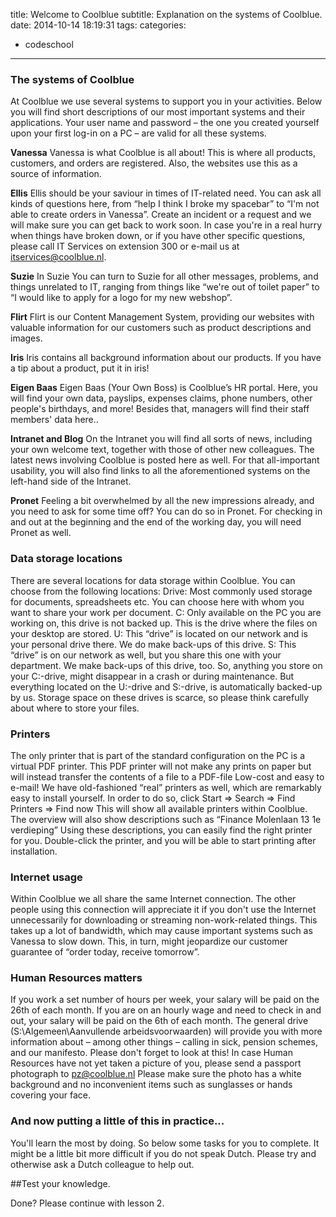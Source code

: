 title: Welcome to Coolblue
subtitle: Explanation on the systems of Coolblue.
date: 2014-10-14 18:19:31
tags:
categories:
- codeschool
---
### The systems of Coolblue
At Coolblue we use several systems to support you in your activities. Below you will find short descriptions of our most important systems and their applications. Your user name and password – the one you created yourself upon your first log-in on a PC – are valid for all these systems.

**Vanessa**
Vanessa is what Coolblue is all about! This is where all products, customers, and orders are registered. Also, the websites use this as a source of information.

**Ellis**
Ellis should be your saviour in times of IT-related need.  You can ask all kinds of questions here, from “help I think I broke my spacebar” to “I&#39;m not able to create orders in Vanessa”. Create an incident or a request and we will make sure you can get back to work soon. In case you&#39;re in a real hurry when things have broken down, or if you have other specific questions,  please call IT Services on extension 300 or e-mail us at <a href="mailto:itservices@coolblue.nl" target="_blank">itservices@coolblue.nl</a>.

**Suzie**
In Suzie You can turn to Suzie for all other messages, problems, and things unrelated to IT, ranging from things like “we&#39;re out of toilet paper” to “I would like to apply for a logo for my new webshop”.


**Flirt** 
Flirt is our Content Management System, providing our websites with valuable information for our customers such as product descriptions and images.


**Iris**
Iris contains all background information about our products. If you have a tip about a product, put it in iris!


**Eigen Baas**
Eigen Baas (Your Own Boss) is Coolblue’s HR portal. Here, you will find your own data, payslips, expenses claims, phone numbers, other people&#39;s birthdays, and more! Besides that, managers will find their staff members&#39; data here..


**Intranet and Blog**
On the Intranet you will find all sorts of news, including your own welcome text, together with those of other new colleagues.   The latest news involving Coolblue is posted here as well. For that all-important usability, you will also find links to all the aforementioned systems on the left-hand side of the Intranet.


**Pronet**
Feeling a bit overwhelmed by all the new impressions already, and you need to ask for some time off? You can do so in Pronet. For checking in and out at the beginning and the end of the working day, you will need Pronet as well. 

### Data storage locations
There are several locations for data storage within Coolblue. You can choose from the following locations:
Drive: Most commonly used storage for documents, spreadsheets etc. You can choose here with whom you want to share your work per document.
C: Only available on the PC you are working on, this drive is not backed up. This is the drive where the files on your desktop are stored.
U: This “drive” is located on our network and is your personal drive there. We do make back-ups of this drive.
S: This “drive” is on our network as well, but you share this one with your department. We make back-ups of this drive, too.
So, anything you store on your C:-drive, might disappear in a crash or during maintenance. But everything located on the U:-drive and S:-drive, is automatically backed-up by us. Storage space on these drives is scarce, so please think carefully about where to store your files.

### Printers

The only printer that is part of the standard configuration on the PC is a virtual PDF printer. 
This PDF printer will not make any prints on paper but will instead transfer the contents of a file to a PDF-file Low-cost and easy to e-mail! We have old-fashioned “real” printers as well, which are remarkably easy to install yourself.
In order to do so, click Start =&gt; Search =&gt; Find Printers =&gt; Find now
This will show all available printers within Coolblue. The overview will also show descriptions such as “Finance Molenlaan 13 1e verdieping” Using these descriptions, you can easily find the right printer for you.
Double-click the printer, and you will be able to start printing after installation.
### Internet usage

Within Coolblue we all share the same Internet connection. The other people using this connection will appreciate it if you don&#39;t use the Internet unnecessarily for downloading or streaming non-work-related things. This takes up a lot of bandwidth, which may cause important systems such as Vanessa to slow down. This, in turn, might jeopardize our customer guarantee of “order today, receive tomorrow”.

### Human Resources matters

If you work a set number of hours per week, your salary will be paid on the 26th of each month. If you are on an hourly wage and need to check in and out, your salary will be paid on the 6th of each month. The general drive (S:\Algemeen\Aanvullende arbeidsvoorwaarden) will provide you with more information about – among other things – calling in sick, pension schemes, and our manifesto. Please don&#39;t forget to look at this!
In case Human Resources have not yet taken a picture of you, please send a passport photograph to <a href="mailto:pz@coolblue.nl" target="_blank">pz@coolblue.nl</a> Please make sure the photo has a white background and no inconvenient items such as sunglasses or hands covering your face.

### And now putting a little of this in practice...

You&#39;ll learn the most by doing. So below some tasks for you to complete. It might be a little bit more difficult if you do not speak Dutch. Please try and otherwise ask a Dutch colleague to help out.

##Test your knowledge<span class="coolblue-dot">.</span>
<script>
	document.write(
		generateQuiz(
			[
				{"title":"Upload your photo in your Google profile. Did you manage?","answers":
					[
						{"title":"Yes", "isAnswer":true, "hint":"Well done! Now it will be easier for your colleagues to recognize you."}, 
						{"title":"No", "hint":"Please give it another try, maybe you want to ask a colleague to help you."}
					]
				},
				{"title":"Put your photo in Eigen Baas. Did you manage?","answers":
					[
						{"title":"Yes", "isAnswer":true, "hint":"Well done! Now it will be easier for your colleagues to recognize you."}, 
						{"title":"No", "hint":"Please give it another try, maybe you want to ask a colleague to help you."}
					]
				}
			]
		, "Test your knowledge")
	)
</script>


Done? Please continue with lesson 2.


